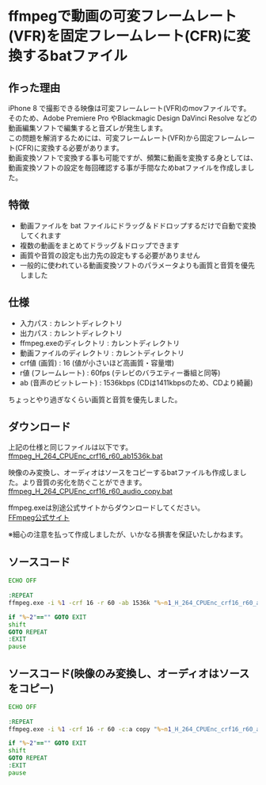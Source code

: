 # ffmpegで動画の可変フレームレート(VFR)を固定フレームレート(CFR)に変換するbatファイル

## 作った理由

iPhone 8 で撮影できる映像は可変フレームレート(VFR)のmovファイルです。  
そのため、Adobe Premiere Pro やBlackmagic Design DaVinci Resolve などの動画編集ソフトで編集すると音ズレが発生します。  
この問題を解消するためには、可変フレームレート(VFR)から固定フレームレート(CFR)に変換する必要があります。  
動画変換ソフトで変換する事も可能ですが、頻繁に動画を変換する身としては、動画変換ソフトの設定を毎回確認する事が手間なためbatファイルを作成しました。  

## 特徴

* 動画ファイルを bat ファイルにドラッグ＆ドドロップするだけで自動で変換してくれます
* 複数の動画をまとめてドラッグ＆ドロップできます
* 画質や音質の設定も出力先の設定もする必要がありません
* 一般的に使われている動画変換ソフトのパラメータよりも画質と音質を優先しました

## 仕様

* 入力パス : カレントディレクトリ
* 出力パス : カレントディレクトリ
* ffmpeg.exeのディレクトリ : カレントディレクトリ
* 動画ファイルのディレクトリ : カレントディレクトリ
* crf値 (画質) : 16 (値が小さいほど高画質・容量増)
* r値 (フレームレート) : 60fps (テレビのバラエティー番組と同等)
* ab (音声のビットレート) : 1536kbps (CDは1411kbpsのため、CDより綺麗)

ちょっとやり過ぎなくらい画質と音質を優先しました。  

## ダウンロード

上記の仕様と同じファイルは以下です。
[ffmpeg_H_264_CPUEnc_crf16_r60_ab1536k.bat](https://github.com/SaguchiWataru/ffmpeg_vfr_to_cfr/blob/master/source/ffmpeg_H_264_CPUEnc_crf16_r60_ab1536k.bat)  

映像のみ変換し、オーディオはソースをコピーするbatファイルも作成しました。より音質の劣化を防ぐことができます。  
[ffmpeg_H_264_CPUEnc_crf16_r60_audio_copy.bat](https://github.com/SaguchiWataru/ffmpeg_vfr_to_cfr/blob/master/source/ffmpeg_H_264_CPUEnc_crf16_r60_audio_copy.bat)  

ffmpeg.exeは別途公式サイトからダウンロードしてください。  
[FFmpeg公式サイト](https://ffmpeg.org/download.html)  

※細心の注意を払って作成しましたが、いかなる損害を保証いたしかねます。

## ソースコード

```bat:ffmpeg_H_264_CPUEnc_crf16_r60_ab1536k.bat
ECHO OFF
 
:REPEAT
ffmpeg.exe -i %1 -crf 16 -r 60 -ab 1536k "%~n1_H_264_CPUEnc_crf16_r60_ab1536k.mp4"

if "%~2"=="" GOTO EXIT
shift
GOTO REPEAT
:EXIT
pause
```

## ソースコード(映像のみ変換し、オーディオはソースをコピー)

```bat:ffmpeg%20H_264_CPUEnc_crf16_r60_audio_copy.bat
ECHO OFF
 
:REPEAT
ffmpeg.exe -i %1 -crf 16 -r 60 -c:a copy "%~n1_H_264_CPUEnc_crf16_r60_audio_copy.mp4"

if "%~2"=="" GOTO EXIT
shift
GOTO REPEAT
:EXIT
pause
```

